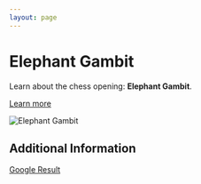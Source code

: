 ```yaml
---
layout: page
---
```

# Elephant Gambit

Learn about the chess opening: **Elephant Gambit**.

[Learn more](https://www.thechesswebsite.com/elephant-gambit/)

![Elephant Gambit](https://www.thechesswebsite.com/wp-content/uploads/2019/04/elephant-gambit.png)

## Additional Information

[Google Result](https://www.chess.com/openings/Kings-Pawn-Opening-Kings-Knight-Elephant-Gambit)

